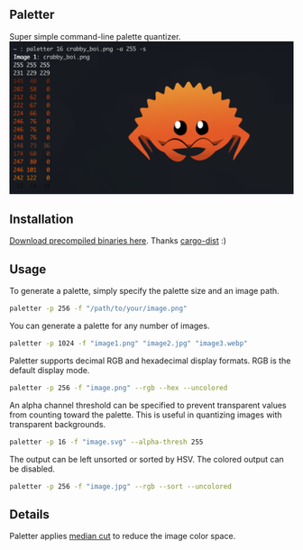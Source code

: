 ## Paletter
Super simple command-line palette quantizer.
![crabby boi demo](doc/demo.png)

## Installation
[Download precompiled binaries here](https://github.com/edobrowo/paletter/releases). Thanks [cargo-dist](https://opensource.axo.dev/cargo-dist/) :)

## Usage
To generate a palette, simply specify the palette size and an image path.
```sh
paletter -p 256 -f "/path/to/your/image.png"
```

You can generate a palette for any number of images.
```sh
paletter -p 1024 -f "image1.png" "image2.jpg" "image3.webp"
```

Paletter supports decimal RGB and hexadecimal display formats. RGB is the default display mode.
```sh
paletter -p 256 -f "image.png" --rgb --hex --uncolored
```

An alpha channel threshold can be specified to prevent transparent values from counting toward the palette. This is useful in quantizing images with transparent backgrounds.
```sh
paletter -p 16 -f "image.svg" --alpha-thresh 255
```

The output can be left unsorted or sorted by HSV. The colored output can be disabled.
```sh
paletter -p 256 -f "image.jpg" --rgb --sort --uncolored
```

## Details
Paletter applies [median cut](https://en.wikipedia.org/wiki/Median_cut) to reduce the image color space.
